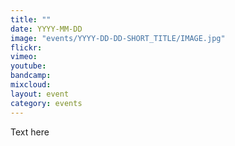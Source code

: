 ```yaml
---
title: ""
date: YYYY-MM-DD
image: "events/YYYY-DD-DD-SHORT_TITLE/IMAGE.jpg"
flickr: 
vimeo: 
youtube: 
bandcamp: 
mixcloud: 
layout: event
category: events
---
```


Text here
